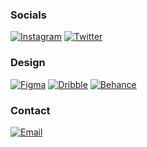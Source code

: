### Socials
[![Instagram](    https://img.shields.io/badge/Instagram-870BD3?style=for-the-badge&logo=instagram&logoColor=white)](https://www.instagram.com/eduardadsg_/) 
[![Twitter](    https://img.shields.io/badge/Twitter-870BD3?style=for-the-badge&logo=twitter&logoColor=white)](https://x.com/eduardadsgs?t=ZjlEvtsccemgtWvwOhzvKA&s=09)


### Design


[![Figma](    https://img.shields.io/badge/Figma-870BD3?style=for-the-badge&logo=figma&logoColor=white)](https://www.figma.com/@eduardadsg)
[![Dribble](https://img.shields.io/badge/Dribbble-870BD3?style=for-the-badge&logo=dribbble&logoColor=white)](https://dribbble.com/edurdadsg)
[![Behance](https://img.shields.io/badge/-Behance-870BD3?style=for-the-badge&logo=behance&logoColor=white)](https://www.behance.net/eduardadsg)

### Contact

[![Email](https://img.shields.io/badge/Gmail-870BD3?style=for-the-badge&logo=gmail&logoColor=white)](mailto:mepastore18@gmail.com)
       
          
          
